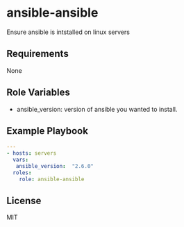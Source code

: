 # ansible-ansible
Ensure ansible is intstalled on linux servers

## Requirements
None

## Role Variables
- ansible_version: version of ansible you wanted to install.

## Example Playbook
```yaml
---
- hosts: servers
  vars:
   ansible_version:  "2.6.0"
  roles:
    role: ansible-ansible
```

## License
MIT 